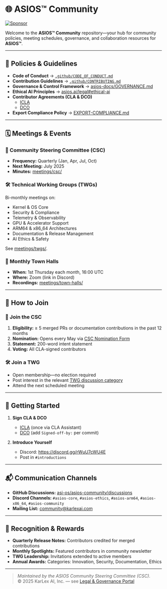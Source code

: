 
# 🌐 ASIOS™ Community
[![Sponsor](https://img.shields.io/github/sponsors/asi-os?label=Sponsor&logo=github)](https://github.com/sponsors/asi-os)

Welcome to the **ASIOS™ Community** repository—your hub for community policies, meeting schedules, governance, and collaboration resources for **ASIOS™**.

---

## 📜 Policies & Guidelines

- **Code of Conduct** → [`.github/CODE_OF_CONDUCT.md`](https://github.com/asi-os/.github/blob/main/CODE_OF_CONDUCT.md)  
- **Contribution Guidelines** → [`.github/CONTRIBUTING.md`](https://github.com/asi-os/.github/blob/main/CONTRIBUTING.md)  
- **Governance & Control Framework** → [asios-docs/GOVERNANCE.md](https://github.com/asi-os/asios-docs/blob/main/GOVERNANCE.md)  
- **Ethical AI Principles** → [asios.ai/legal#ethical-ai](https://asios.ai/legal#ethical-ai)  
- **Contributor Agreements (CLA & DCO)**  
  - [ICLA](https://github.com/asi-os/asios-legal/blob/main/ICLA.md)  
  - [DCO](https://github.com/asi-os/asios-legal/blob/main/DCO.md)  
- **Export Compliance Policy** → [EXPORT-COMPLIANCE.md](https://github.com/asi-os/asios-legal/blob/main/EXPORT-COMPLIANCE.md)

---

## 🗓️ Meetings & Events

### 🧭 Community Steering Committee (CSC)
- **Frequency:** Quarterly (Jan, Apr, Jul, Oct)  
- **Next Meeting:** July 2025  
- **Minutes:** [meetings/csc/](https://github.com/asi-os/asios-community/tree/main/meetings/csc)

### 🛠️ Technical Working Groups (TWGs)
Bi-monthly meetings on:
- Kernel & OS Core  
- Security & Compliance  
- Telemetry & Observability  
- GPU & Accelerator Support  
- ARM64 & x86_64 Architectures  
- Documentation & Release Management  
- AI Ethics & Safety  

See [meetings/twgs/](https://github.com/asi-os/asios-community/tree/main/meetings/twgs).

### 📣 Monthly Town Halls
- **When:** 1st Thursday each month, 16:00 UTC  
- **Where:** Zoom (link in Discord)  
- **Recordings:** [meetings/town-halls/](https://github.com/asi-os/asios-community/tree/main/meetings/town-halls)

---

## 🤝 How to Join

### 🧭 Join the CSC
1. **Eligibility:** ≥ 5 merged PRs or documentation contributions in the past 12 months  
2. **Nomination:** Opens every May via [CSC Nomination Form](https://forms.asios.ai/csc-nominate)  
3. **Statement:** 200-word intent statement  
4. **Voting:** All CLA-signed contributors  

### 🛠️ Join a TWG
- Open membership—no election required  
- Post interest in the relevant [TWG discussion category](https://github.com/asi-os/asios-community/discussions/categories/twgs)  
- Attend the next scheduled meeting

---

## 🚀 Getting Started

1. **Sign CLA & DCO**  
   - [ICLA](https://github.com/asi-os/asios-legal/blob/main/ICLA.md) (once via CLA Assistant)  
   - [DCO](https://github.com/asi-os/asios-legal/blob/main/DCO.md) (add `Signed-off-by:` per commit)

2. **Introduce Yourself**  
   - Discord: <https://discord.gg/rWuU7cWU4E>  
   - Post in `#introductions`

---

## 📬 Communication Channels

- **GitHub Discussions:** [asi-os/asios-community/discussions](https://github.com/asi-os/asios-community/discussions)  
- **Discord Channels:** `#asios-core`, `#asios-ethics`, `#asios-arm64`, `#asios-x86_64`, `#asios-community`  
- **Mailing List:** community@karlexai.com  

---

## 🏅 Recognition & Rewards

- **Quarterly Release Notes:** Contributors credited for merged contributions  
- **Monthly Spotlights:** Featured contributors in community newsletter  
- **TWG Leadership:** Invitations extended to active members  
- **Annual Awards:** Categories: Innovation, Security, Documentation, Ethics  

---

> *Maintained by the ASIOS Community Steering Committee (CSC).*  
> © 2025 KarLex AI, Inc. — see [Legal & Governance Portal](https://asios.ai/legal)
